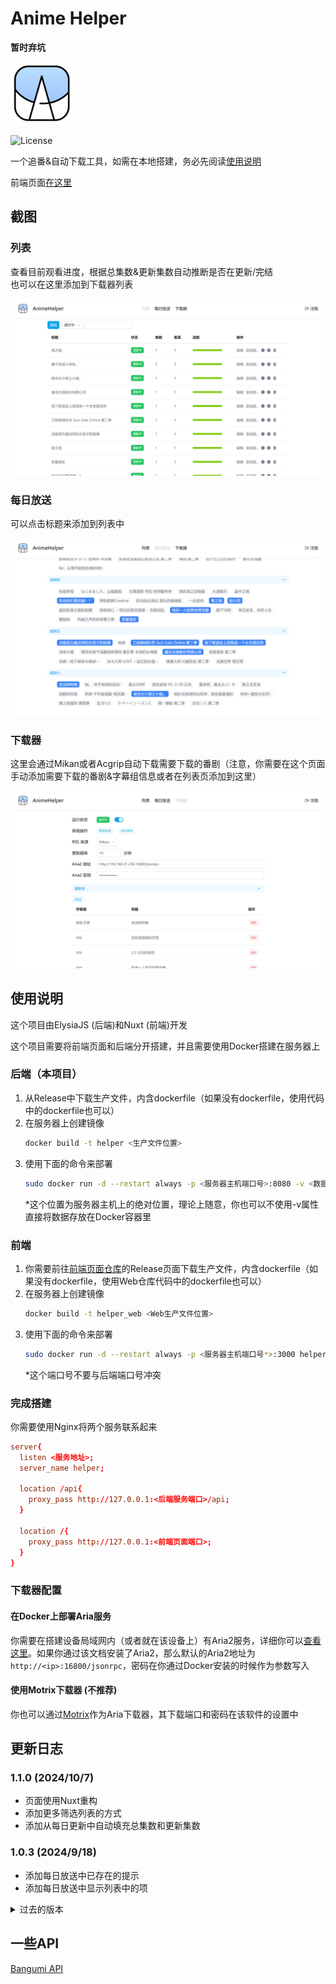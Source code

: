 # Anime Helper

**暂时弃坑**

<img src="assets/icon.svg" width=100></img>

![License](https://img.shields.io/badge/License-MIT-dark_green)

一个追番&自动下载工具，如需在本地搭建，务必先阅读[使用说明](#使用说明)

前端页面[在这里](https://github.com/Zhoucheng133/Anime-Helper-Web)

## 截图

### 列表

查看目前观看进度，根据总集数&更新集数自动推断是否在更新/完结  
也可以在这里添加到下载器列表

![列表](assets/列表.png)

### 每日放送

可以点击标题来添加到列表中

![每日放送](assets/每日放送.png)

### 下载器

这里会通过Mikan或者Acgrip自动下载需要下载的番剧（注意，你需要在这个页面手动添加需要下载的番剧&字幕组信息或者在列表页添加到这里）

![下载器](assets/下载器.png)

## 使用说明

这个项目由ElysiaJS (后端)和Nuxt (前端)开发

这个项目需要将前端页面和后端分开搭建，并且需要使用Docker搭建在服务器上

### 后端（本项目）

1. 从Release中下载生产文件，内含dockerfile（如果没有dockerfile，使用代码中的dockerfile也可以）
2. 在服务器上创建镜像
    ```bash
    docker build -t helper <生产文件位置>
    ```
3. 使用下面的命令来部署
    ```bash
    sudo docker run -d --restart always -p <服务器主机端口号>:8080 -v <数据存放的位置*>:/app/db --name helper helper
    ```
    \*这个位置为服务器主机上的绝对位置，理论上随意，你也可以不使用-v属性直接将数据存放在Docker容器里

### 前端
1. 你需要前往[前端页面仓库](https://github.com/Zhoucheng133/Anime-Helper-Web)的Release页面下载生产文件，内含dockerfile（如果没有dockerfile，使用Web仓库代码中的dockerfile也可以）
2. 在服务器上创建镜像
    ```bash
    docker build -t helper_web <Web生产文件位置>
    ```
3. 使用下面的命令来部署
    ```bash
    sudo docker run -d --restart always -p <服务器主机端口号*>:3000 helper_web helper_web
    ```
    \*这个端口号不要与后端端口号冲突

### 完成搭建
你需要使用Nginx将两个服务联系起来
```conf
server{
  listen <服务地址>;
  server_name helper;

  location /api{
    proxy_pass http://127.0.0.1:<后端服务端口>/api;
  }

  location /{
    proxy_pass http://127.0.0.1:<前端页面端口>;
  }
}
```


### 下载器配置

#### 在Docker上部署Aria服务

你需要在搭建设备局域网内（或者就在该设备上）有Aria2服务，详细你可以[查看这里](https://github.com/P3TERX/Aria2-Pro-Docker)。如果你通过该文档安装了Aria2，那么默认的Aria2地址为`http://<ip>:16800/jsonrpc`，密码在你通过Docker安装的时候作为参数写入

#### 使用Motrix下载器 (不推荐)
你也可以通过[Motrix](https://motrix.app/zh-CN)作为Aria下载器，其下载端口和密码在该软件的设置中

## 更新日志

### 1.1.0 (2024/10/7)
- 页面使用Nuxt重构
- 添加更多筛选列表的方式
- 添加从每日更新中自动填充总集数和更新集数

### 1.0.3 (2024/9/18)
- 添加每日放送中已存在的提示
- 添加每日放送中显示列表中的项

<details>
<summary>过去的版本</summary>

### 1.0.2 (2024/9/14)
- 修复日志长度无限制的问题

### 1.0.1 (2024/9/12)
- 切换到bgm官方api
- 精简了一些代码


### 1.0.0 (2024/9/11)
- 第一个版本

</details>

## 一些API

[Bangumi API](https://bangumi.github.io/api/)